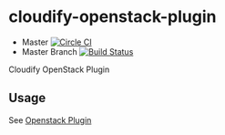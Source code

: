 cloudify-openstack-plugin
=========================

* Master [![Circle CI](https://circleci.com/gh/cloudify-cosmo/cloudify-openstack-plugin/tree/master.svg?style=shield)](https://circleci.com/gh/cloudify-cosmo/cloudify-openstack-plugin/tree/master)
* Master Branch [![Build Status](https://travis-ci.org/cloudify-cosmo/cloudify-openstack-plugin.svg?branch=master)](https://travis-ci.org/cloudify-cosmo/cloudify-openstack-plugin)

Cloudify OpenStack Plugin

## Usage

See [Openstack Plugin](http://getcloudify.org/guide/plugin-openstack.html)
